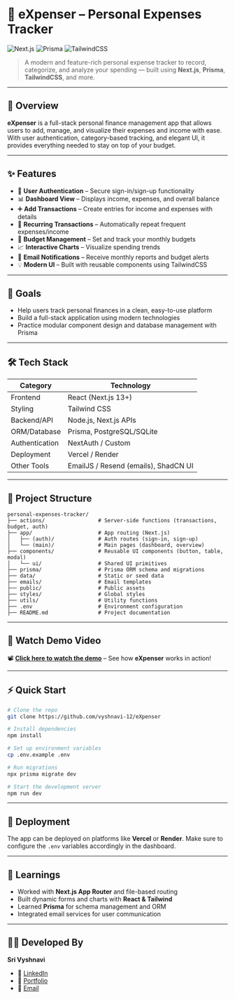 # 💸 eXpenser – Personal Expenses Tracker

![Next.js](https://img.shields.io/badge/Next.js-Framework-blue)
![Prisma](https://img.shields.io/badge/Prisma-ORM-green)
![TailwindCSS](https://img.shields.io/badge/Tailwind-CSS-blueviolet)

> A modern and feature-rich personal expense tracker to record, categorize, and analyze your spending — built using **Next.js**, **Prisma**, **TailwindCSS**, and more.

---

## 🎯 Overview

**eXpenser** is a full-stack personal finance management app that allows users to add, manage, and visualize their expenses and income with ease. With user authentication, category-based tracking, and elegant UI, it provides everything needed to stay on top of your budget.

---

## ✨ Features

* 🔐 **User Authentication** – Secure sign-in/sign-up functionality
* 📊 **Dashboard View** – Displays income, expenses, and overall balance
* ➕ **Add Transactions** – Create entries for income and expenses with details
* 🔁 **Recurring Transactions** – Automatically repeat frequent expenses/income
* 🧾 **Budget Management** – Set and track your monthly budgets
* 📈 **Interactive Charts** – Visualize spending trends
* 📨 **Email Notifications** – Receive monthly reports and budget alerts
* 💡 **Modern UI** – Built with reusable components using TailwindCSS

---

## 🎯 Goals

* Help users track personal finances in a clean, easy-to-use platform
* Build a full-stack application using modern technologies
* Practice modular component design and database management with Prisma

---

## 🛠️ Tech Stack

| Category       | Technology                                        |
| -------------- | ------------------------------------------------- |
| Frontend       | React (Next.js 13+)                               |
| Styling        | Tailwind CSS                                      |
| Backend/API    | Node.js, Next.js APIs                             |
| ORM/Database   | Prisma, PostgreSQL/SQLite                         |
| Authentication | NextAuth / Custom                                 |
| Deployment     | Vercel / Render                                   |
| Other Tools    | EmailJS / Resend (emails), ShadCN UI              |

---

## 📁 Project Structure

```
personal-expenses-tracker/
├── actions/                 # Server-side functions (transactions, budget, auth)
├── app/                     # App routing (Next.js)
│   ├── (auth)/              # Auth routes (sign-in, sign-up)
│   └── (main)/              # Main pages (dashboard, overview)
├── components/              # Reusable UI components (button, table, modal)
│   └── ui/                  # Shared UI primitives
├── prisma/                  # Prisma ORM schema and migrations
├── data/                    # Static or seed data
├── emails/                  # Email templates
├── public/                  # Public assets
├── styles/                  # Global styles
├── utils/                   # Utility functions
├── .env                     # Environment configuration
├── README.md                # Project documentation
```

---

## 🎥 Watch Demo Video

📽️ **[Click here to watch the demo](https://drive.google.com/file/d/1L2kQf_xsWaIemrFaXQpkUkwkCP8o2P_u/view?usp=sharing)** – See how **eXpenser** works in action!

---

## ⚡ Quick Start

```bash
# Clone the repo
git clone https://github.com/vyshnavi-12/eXpenser

# Install dependencies
npm install

# Set up environment variables
cp .env.example .env

# Run migrations
npx prisma migrate dev

# Start the development server
npm run dev
```

---

## 🔄 Deployment

The app can be deployed on platforms like **Vercel** or **Render**.
Make sure to configure the `.env` variables accordingly in the dashboard.

---

## 🧠 Learnings

* Worked with **Next.js App Router** and file-based routing
* Built dynamic forms and charts with **React & Tailwind**
* Learned **Prisma** for schema management and ORM
* Integrated email services for user communication

---

## 👩‍💻 Developed By

**Sri Vyshnavi**

* 🔗 [LinkedIn](https://www.linkedin.com/in/sri-vyshnavi-nakka-38136428b/)
* 💼 [Portfolio](https://vyshnavi-12.github.io/Portfolio/)
* 📧 [Email](mailto:srivyshnavinakka@gmail.com)

